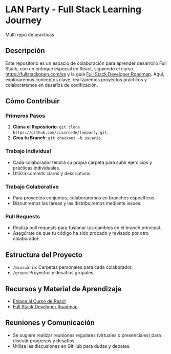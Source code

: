 # LAN Party - Full Stack Learning Journey
Multi repo de practicas

## Descripción

Este repositorio es un espacio de colaboración para aprender desarrollo Full Stack, con un enfoque especial en React, siguiendo el curso https://fullstackopen.com/es y la guía [Full Stack Developer Roadmap](https://roadmap.sh/full-stack). Aquí, exploraremos conceptos clave, realizaremos proyectos prácticos y colaboraremos en desafíos de codificación.

## Cómo Contribuir

### Primeros Pasos

1. **Clona el Repositorio**: `git clone https://github.com/cisarcode/lanparty.git`.
2. **Crea tu Branch**: `git checkout -b usuario`.

### Trabajo Individual

- Cada colaborador tendrá su propia carpeta para subir ejercicios y prácticas individuales.
- Utiliza commits claros y descriptivos.

### Trabajo Colaborativo

- Para proyectos conjuntos, colaboraremos en branches específicos.
- Discutiremos las tareas y las distribuiremos mediante issues.

### Pull Requests

- Realiza pull requests para fusionar tus cambios en el branch principal.
- Asegúrate de que tu código ha sido probado y revisado por otro colaborador.

## Estructura del Proyecto

- `/miusuario`: Carpetas personales para cada colaborador.
- `/grupo`: Proyectos y desafíos grupales.

## Recursos y Material de Aprendizaje

- [Enlace al Curso de React](https://fullstackopen.com/es)
- [Full Stack Developer Roadmap](https://roadmap.sh/full-stack)

## Reuniones y Comunicación

- Se sugiere realizar reuniones regulares (virtuales o presenciales) para discutir progresos y desafíos.
- Utiliza las discusiones en GitHub para dudas y debates.
